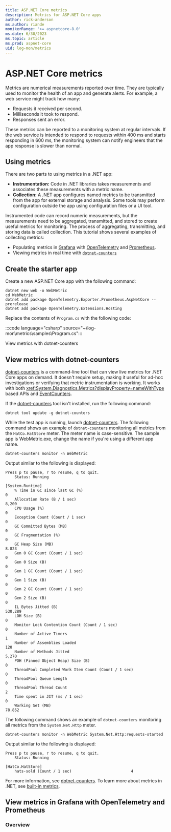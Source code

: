 ```yaml
---
title: ASP.NET Core metrics
description: Metrics for ASP.NET Core apps
author: rick-anderson
ms.author: riande
monikerRange: '>= aspnetcore-8.0'
ms.date: 6/30/2023
ms.topic: article
ms.prod: aspnet-core
uid: log-mon/metrics
---
```


# ASP.NET Core metrics

Metrics are numerical measurements reported over time. They are typically used to monitor the health of an app and generate alerts. For example, a web service might track how many:

* Requests it received per second.
* Milliseconds it took to respond.
* Responses sent an error.

These metrics can be reported to a monitoring system at regular intervals. If the web service is intended to respond to requests within 400 ms and starts responding in 600 ms, the monitoring system can notify engineers that the app response is slower than normal.

## Using metrics

There are two parts to using metrics in a .NET app:

* **Instrumentation:** Code in .NET libraries takes measurements and associates these measurements with a metric name.
* **Collection:** A .NET app configures named metrics to be transmitted from the app for external storage and analysis. Some tools may perform configuration outside the app using configuration files or a UI tool.

Instrumented code can record numeric measurements, but the measurements need to be aggregated, transmitted, and stored to create useful metrics for monitoring. The process of aggregating, transmitting, and storing data is called collection. This tutorial shows several examples of collecting metrics:

* Populating metrics in [Grafana](https://grafana.com/) with [OpenTelemetry](https://opentelemetry.io/) and [Prometheus](https://prometheus.io/).
* Viewing metrics in real time with [`dotnet-counters`](/dotnet/core/diagnostics/dotnet-counters)

## Create the starter app

Create a new ASP.NET Core app with the following command:

```dotnetcli
dotnet new web -o WebMetric
cd WebMetric
dotnet add package OpenTelemetry.Exporter.Prometheus.AspNetCore --prerelease
dotnet add package OpenTelemetry.Extensions.Hosting
```

Replace the contents of `Program.cs` with the following code:

:::code language="csharp" source="~/log-mon\metrics\samples\Program.cs":::

View metrics with dotnet-counters

## View metrics with dotnet-counters

[dotnet-counters](/dotnet/core/diagnostics/dotnet-counters) is a command-line tool that can view live metrics for .NET Core apps on demand. It doesn't require setup, making it useful for ad-hoc investigations or verifying that metric instrumentation is working. It works with both <xref:System.Diagnostics.Metrics?displayProperty=nameWithType> based APIs and [EventCounters](/dotnet/core/diagnostics/event-counters).

If the [dotnet-counters](/dotnet/core/diagnostics/dotnet-counters) tool isn't installed, run the following command:

```dotnetcli
dotnet tool update -g dotnet-counters
```

While the test app is running, launch [dotnet-counters](/dotnet/core/diagnostics/dotnet-counters). The following command shows an example of `dotnet-counters` monitoring all metrics from the `HatCo.HatStore` meter. The meter name is case-sensitive. The sample app is WebMetric.exe, change the name if you're using a different app name.

```dotnetcli
dotnet-counters monitor -n WebMetric
```

Output similar to the following is displayed:

```dotnetcli
Press p to pause, r to resume, q to quit.
    Status: Running

[System.Runtime]
    % Time in GC since last GC (%)                                         0
    Allocation Rate (B / 1 sec)                                        8,200
    CPU Usage (%)                                                          0
    Exception Count (Count / 1 sec)                                        0
    GC Committed Bytes (MB)                                                0
    GC Fragmentation (%)                                                   0
    GC Heap Size (MB)                                                      8.823
    Gen 0 GC Count (Count / 1 sec)                                         0
    Gen 0 Size (B)                                                         0
    Gen 1 GC Count (Count / 1 sec)                                         0
    Gen 1 Size (B)                                                         0
    Gen 2 GC Count (Count / 1 sec)                                         0
    Gen 2 Size (B)                                                         0
    IL Bytes Jitted (B)                                              530,289
    LOH Size (B)                                                           0
    Monitor Lock Contention Count (Count / 1 sec)                          0
    Number of Active Timers                                                1
    Number of Assemblies Loaded                                          120
    Number of Methods Jitted                                           5,270
    POH (Pinned Object Heap) Size (B)                                      0
    ThreadPool Completed Work Item Count (Count / 1 sec)                   0
    ThreadPool Queue Length                                                0
    ThreadPool Thread Count                                                2
    Time spent in JIT (ms / 1 sec)                                         0
    Working Set (MB)                                                      78.852
```

The following command shows an example of `dotnet-counters` monitoring all metrics from the `System.Net.Http` meter.

```dotnetcli
dotnet-counters monitor -n WebMetric System.Net.Http:requests-started
```

Output similar to the following is displayed:

```dotnetcli
Press p to pause, r to resume, q to quit.
    Status: Running

[HatCo.HatStore]
    hats-sold (Count / 1 sec)                          4
```

For more information, see [dotnet-counters](/dotnet/core/diagnostics/dotnet-counters). To learn more about metrics in .NET, see [built-in metrics](/dotnet/core/diagnostics/available-counters).

## View metrics in Grafana with OpenTelemetry and Prometheus

### Overview